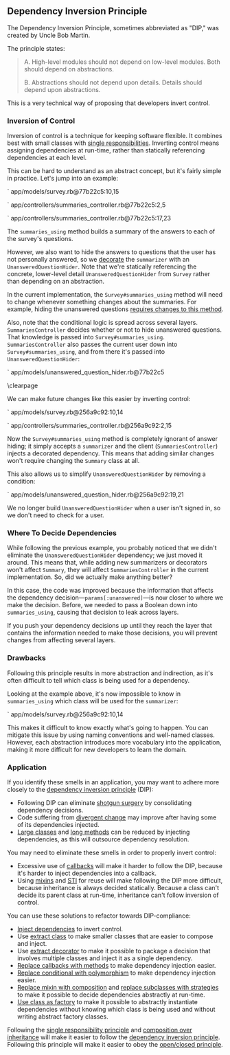 ## Dependency Inversion Principle

The Dependency Inversion Principle, sometimes abbreviated as "DIP," was created
by Uncle Bob Martin.

The principle states:

> A. High-level modules should not depend on low-level modules. Both should
> depend on abstractions.
>
> B. Abstractions should not depend upon details. Details should depend upon
> abstractions.

This is a very technical way of proposing that developers invert control.

### Inversion of Control

Inversion of control is a technique for keeping software flexible. It combines
best with small classes with [single
responsibilities](#single-responsibility-principle). Inverting control means
assigning dependencies at run-time, rather than statically referencing
dependencies at each level.

This can be hard to understand as an abstract concept, but it's fairly simple in
practice. Let's jump into an example:

` app/models/survey.rb@77b22c5:10,15

` app/controllers/summaries_controller.rb@77b22c5:2,5

` app/controllers/summaries_controller.rb@77b22c5:17,23

The `summaries_using` method builds a summary of the answers to each of the
survey's questions.

However, we also want to hide the answers to questions that the user has not personally answered, so we [decorate](#extract-decorator) the `summarizer` with
an `UnansweredQuestionHider`. Note that we're statically referencing the
concrete, lower-level detail `UnansweredQuestionHider` from `Survey` rather than
depending on an abstraction.

In the current implementation, the `Survey#summaries_using` method will need to
change whenever something changes about the summaries. For example, hiding the
unanswered questions [requires changes to this
method](https://github.com/thoughtbot/ruby-science/commit/d60656aa).

Also, note that the conditional logic is spread across several layers.
`SummariesController` decides whether or not to hide unanswered questions. That
knowledge is passed into `Survey#summaries_using`. `SummariesController` also
passes the current user down into `Survey#summaries_using`, and from there it's
passed into `UnansweredQuestionHider`:

` app/models/unanswered_question_hider.rb@77b22c5

\clearpage

We can make future changes like this easier by inverting control:

` app/models/survey.rb@256a9c92:10,14

` app/controllers/summaries_controller.rb@256a9c92:2,15

Now the `Survey#summaries_using` method is completely ignorant of answer hiding;
it simply accepts a `summarizer` and the client (`SummariesController`) injects
a decorated dependency. This means that adding similar changes won't require
changing the `Summary` class at all.

This also allows us to simplify `UnansweredQuestionHider` by removing a
condition:

` app/models/unanswered_question_hider.rb@256a9c92:19,21

We no longer build `UnansweredQuestionHider` when a user isn't signed in, so we
don't need to check for a user.

### Where To Decide Dependencies

While following the previous example, you probably noticed that we didn't
eliminate the `UnansweredQuestionHider` dependency; we just moved it around.
This means that, while adding new summarizers or decorators won't affect
`Summary`, they will affect `SummariesController` in the current implementation.
So, did we actually make anything better?

In this case, the code was improved because the information that affects the
dependency decision&mdash;`params[:unanswered]`&mdash;is now closer to where we
make the decision. Before, we needed to pass a Boolean down into
`summaries_using`, causing that decision to leak across layers.

If you push your dependency decisions up until they reach the layer that contains the
information needed to make those decisions, you will prevent changes from
affecting several layers.

### Drawbacks

Following this principle results in more abstraction and indirection, as it's
often difficult to tell which class is being used for a dependency.

Looking at the example above, it's now impossible to know in `summaries_using`
which class will be used for the `summarizer`:

` app/models/survey.rb@256a9c92:10,14

This makes it difficult to know exactly what's going to happen. You can mitigate
this issue by using naming conventions and well-named classes. However, each
abstraction introduces more vocabulary into the application, making it more
difficult for new developers to learn the domain.

### Application

If you identify these smells in an application, you may want to adhere more
closely to the [dependency inversion principle](#dependency-inversion-principle) (DIP):

* Following DIP can eliminate [shotgun surgery](#shotgun-surgery) by
  consolidating dependency decisions.
* Code suffering from [divergent change](#divergent-change) may improve after
  having some of its dependencies injected.
* [Large classes](#large-class) and [long methods](#long-method) can be reduced
  by injecting dependencies, as this will outsource dependency resolution.

You may need to eliminate these smells in order to properly invert control:

* Excessive use of [callbacks](#callback) will make it harder to follow the DIP, because it's harder to inject dependencies into a callback.
* Using [mixins](#mixin) and [STI](#single-table-inheritance-sti) for reuse will
  make following the DIP more difficult, because inheritance is always
  decided statically. Because a class can't decide its parent class at run-time,
  inheritance can't follow inversion of control.

You can use these solutions to refactor towards DIP-compliance:

* [Inject dependencies](#inject-dependencies) to invert control.
* Use [extract class](#extract-class) to make smaller classes that are easier to
  compose and inject.
* Use [extract decorator](#extract-decorator) to make it possible to package a
  decision that involves multiple classes and inject it as a single dependency.
* [Replace callbacks with methods](#replace-callback-with-method) to make
  dependency injection easier.
* [Replace conditional with
  polymorphism](#replace-conditional-with-polymorphism) to make dependency
  injection easier.
* [Replace mixin with composition](#replace-mixin-with-composition) and [replace
  subclasses with strategies](#replace-subclasses-with-strategies) to make it
  possible to decide dependencies abstractly at run-time.
* [Use class as factory](#use-class-as-factory) to make it possible to
  abstractly instantiate dependencies without knowing which class is being used
  and without writing abstract factory classes.

Following the [single responsibility principle](#single-responsibility-principle)
and [composition over inheritance](#composition-over-inheritance) will make it
easier to follow the [dependency inversion principle](#dependency-inversion-principle). Following this principle will make it easier to
obey the [open/closed principle](#openclosed-principle).

